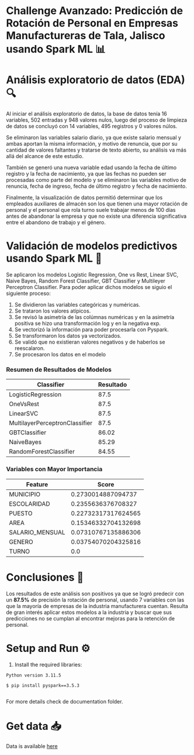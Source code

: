 # Challenge Avanzado: Predicción de Rotación de Personal en Empresas Manufactureras de Tala, Jalisco usando Spark ML 📊

# Análisis exploratorio de datos (EDA) 🔍

Al iniciar el análisis exploratorio de datos, la base de datos tenía 16 variables, 502 entradas y 948 valores nulos, luego del proceso de limpieza de datos se concluyó con 14 variables, 495 registros y 0 valores núlos.

Se eliminaron las variables salario diario, ya que existe salario mensual y ambas aportan la misma información, y motivo de renuncia, que por su cantidad de valores faltantes y tratarse de texto abierto, su análisis va más allá del alcance de este estudio.

También se generó una nueva variable edad usando la fecha de último registro y la fecha de nacimiento, ya que las fechas no pueden ser procesadas como parte del modelo y se eliminaron las variables motivo de renuncia, fecha de ingreso, fecha de último registro y fecha de nacimiento.

Finalmente, la visualización de datos permitió determinar que los empleados auxiliares de almacén son los que tienen una mayor rotación de personal y el personal que rola turno suele trabajar menos de 100 días antes de abandonar la empresa y que no existe una diferencia significativa entre el abandono de trabajo y el género.

# Validación de modelos predictivos usando Spark ML 🧠

Se aplicaron los modelos Logistic Regression, One vs Rest, Linear SVC, Naive Bayes, Random Forest Classifier, GBT Classifier y Multileyer Perceptron Classifier. Para poder aplicar dichos modelos se siguio el siguiente proceso:

1. Se dividieron las variables categóricas y numéricas.
2. Se trataron los valores atípicos.
3. Se revisó la asimetría de las colúmnas numéricas y en la asimetría positiva se hizo una transformación log y en la negativa exp.
4. Se vectorizó la información para poder procesarla con Pyspark.
5. Se transformaron los datos ya vectorizados.
6. Se validó que no existieran valores negativos y de haberlos se reescalaron.
7. Se procesaron los datos en el modelo

### Resumen de Resultados de Modelos

| Classifier                    | Resultado |
|-------------------------------|-----------|
| LogisticRegression            | 87.5      |
| OneVsRest                     | 87.5      |
| LinearSVC                     | 87.5      |
| MultilayerPerceptronClassifier| 87.5      |
| GBTClassifier                 | 86.02     |
| NaiveBayes                    | 85.29     |
| RandomForestClassifier        | 84.55     |


### Variables con Mayor Importancia

| Feature          | Score              |
|------------------|--------------------|
| MUNICIPIO        | 0.2730014887094737 |
| ESCOLARIDAD      | 0.2355636376708327 |
| PUESTO           | 0.22732317317624565|
| AREA             | 0.15346332704132698|
| SALARIO_MENSUAL  | 0.07310767135886306|
| GENERO           | 0.03754070204325816|
| TURNO            | 0.0                |

# Conclusiones 📝

Los resultados de este análisis son positivos ya que se logró predecir con un __87.5%__ de precisión la rotación de personal, usando 7 variables con las que la mayoría de empresas de la industria manufacturera cuentan. Resulta de gran interés aplicar estos modelos a la industria y buscar que sus predicciones no se cumplan al encontrar mejoras para la retención de personal.

# Setup and Run ⚙️

1. Install the required libraries:
```shell
Python version 3.11.5

$ pip install pyspark==3.5.3
  
```
</details> 

For more details check de documentation folder.

# Get data 📥

Data is available [here](visualbigdata/results/)